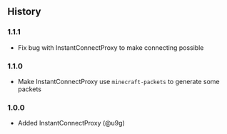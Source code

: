 ## History

### 1.1.1

- Fix bug with InstantConnectProxy to make connecting possible

### 1.1.0

- Make InstantConnectProxy use `minecraft-packets` to generate some packets

### 1.0.0

- Added InstantConnectProxy (@u9g)
